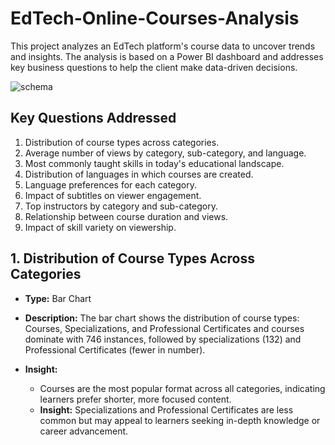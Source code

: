 # EdTech-Online-Courses-Analysis
This project analyzes an EdTech platform's course data to uncover trends and insights. The analysis is based on a Power BI dashboard and addresses key business questions to help the client make data-driven decisions.


![schema](https://github.com/user-attachments/assets/d94e8c87-bcb3-4d9d-977e-e8cd8d2322ce)

## Key Questions Addressed
1. Distribution of course types across categories.
2. Average number of views by category, sub-category, and language.
3. Most commonly taught skills in today's educational landscape.
4. Distribution of languages in which courses are created.
5. Language preferences for each category.
6. Impact of subtitles on viewer engagement.
7. Top instructors by category and sub-category.
8. Relationship between course duration and views.
9. Impact of skill variety on viewership.

## 1. Distribution of Course Types Across Categories

- **Type:** Bar Chart
- **Description:** The bar chart shows the distribution of course types: Courses, Specializations, and Professional Certificates and courses dominate with 746 instances, followed by 
                   specializations (132) and Professional Certificates (fewer in number).

- **Insight:**
  - Courses are the most popular format across all categories, indicating learners prefer shorter, more focused content.
  - **Insight:** Specializations and Professional Certificates are less common but may appeal to learners seeking in-depth knowledge or career advancement.


